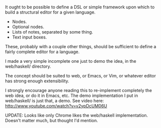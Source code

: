 It ought to be possible to define a DSL or simple framework upon which
to build a structural editor for a given language.

* Nodes.
* Optional nodes.
* Lists of notes, separated by some thing.
* Text input boxes.

These, probably with a couple other things, should be sufficient to
define a fairly complete editor for a language.

I made a very simple incomplete one just to demo the idea, in the
web/haskell/ directory.

The concept should be suited to web, or Emacs, or Vim, or whatever
editor has strong enough extensibility.

I strongly encourage anyone reading this to re-implement completely
the web idea, or do it in Emacs, etc. The demo implementation I put in
web/haskell/ is just that, a demo. See video here:
http://www.youtube.com/watch?v=v2ypDcUM06U

UPDATE: Looks like only Chrome likes the web/haskell
implementation. Doesn't matter much, but thought I'd mention.

